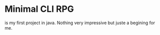 Minimal CLI RPG
===============
is my first project in java. 
Nothing very impressive but juste a begining for me.
